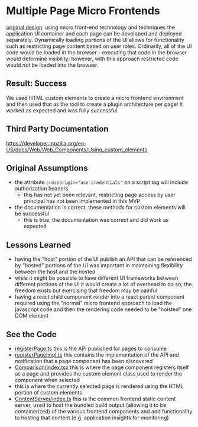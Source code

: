 # Multiple Page Micro Frontends

[original design](./app%20container%20and%20multiple%20pages.md): using micro front-end technology and techniques the application UI container and each page can be developed and deployed separately. Dynamically loading portions of the UI allows for functionality such as restricting page content based on user roles. Ordinarily, all of the UI code would be loaded in the browser - executing that code in the browser would determine visibility; however, with this approach restricted code would _not_ be loaded into the browser.

## Result: Success

We used HTML custom elements to create a micro frontend environment and then used that as the tool to create a plugin architecture per page! It worked as expected and was fully successful.

## Third Party Documentation

https://developer.mozilla.org/en-US/docs/Web/Web_Components/Using_custom_elements

## Original Assumptions

- the attribute `crossorigin="use-credentials"` on a script tag will include authorization headers
  - this has not yet been relevant, restricting page access by user principal has not been implemented in this MVP
- the documentation is correct, these methods for custom elements will be successful
  - this is true, the documentation was correct and did work as expected

## Lessons Learned

- having the "host" portion of the UI publish an API that can be referenced by "hosted" portions of the UI was important in maintaining flexibility between the host and the hosted
- while it might be possible to have different UI frameworks between different portions of the UI it would create a lot of overhead to do so; the freedom exists but exercising that freedom may be painful
- having a react child component render into a react parent component required using the "normal" micro frontend approach to load the javascript code and then the rendering code needed to be "hoisted" one DOM element

## See the Code

- [registerPage.ts](../UI/src/registerPage.ts) this is the API published for pages to consume
- [registerPageImpl.ts](../UI/src/registerPageImpl.ts) this contains the implementation of the API and notification that a page component has been discovered
- [Comparison/index.tsx](../UI/Comparison/src/index.tsx) this is where the page component registers itself as a page and provides the custom element class used to render the component when selected
- [<CurrentPage />](../UI/src/CurrentPage.tsx) this is where the currently selected page is rendered using the HTML portion of custom elements
- [ContentServer/index.ts](../UI/ContentServer/src/index.ts) this is the common frontend static content server, used to host the bundled build output (allowing it to be containerized) of the various frontend components and add functionality to hosting that content (e.g. application insights for monitoring)
